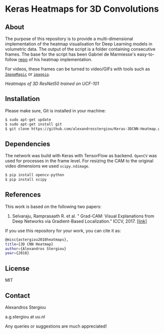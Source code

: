 # Keras Heatmaps for 3D Convolutions

## About
The purpose of this repository is to provide a multi-dimensional implementation of the heatmap visualisation for Deep Learning models in volumetric data. The output of the script is a folder containing consecutive frames. The base for the script has been Gabriel de Marmiesse's easy-to-follow [repo](https://github.com/gabrieldemarmiesse/heatmaps) of his heatmap implementation.

For videos, these frames can be turned to video/GIFs with tools such as [`ImageMagic`](https://github.com/ImageMagick/ImageMagick) or [`imageio`](http://imageio.github.io/).



*Heatmaps of 3D ResNet50 trained on UCF-101*



## Installation
Please make sure, Git is installed in your machine:
```sh
$ sudo apt-get update
$ sudo apt-get install git
$ git clone https://github.com/alexandrosstergiou/Keras-3DCNN-Heatmap.git
```

## Dependencies
The network was build with Keras with TensorFlow as backend.  `OpenCV` was used for processes in the frame level. For resizing the CAM to the original video dimensions we used `scipy.ndimage`.
```sh
$ pip install opencv-python
$ pip install scipy
```

## References
This work is based on the following two papers:
1. Selvaraju, Ramprasaath R. et al. "
Grad-CAM: Visual Explanations from Deep Networks via Gradient-Based Localization." ICCV, 2017. [[link]](http://openaccess.thecvf.com/content_iccv_2017/html/Selvaraju_Grad-CAM_Visual_Explanations_ICCV_2017_paper.html)


If you use this repository for your work, you can cite it as:
```sh
@misc{astergiou2018heatmaps},
title={3D CNN Heatmap}
author={Alexandros Stergiou}
year={2018}
```

## License
MIT


## Contact
Alexandros Stergiou

a.g.stergiou at uu.nl

Any queries or suggestions are much appreciated!
